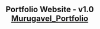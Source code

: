 <h2 align="center"> Portfolio Website - v1.0<br/> <a href="https://murugavel.vercel.app" target="_blank">Murugavel_Portfolio</a> </h2> <br/>
